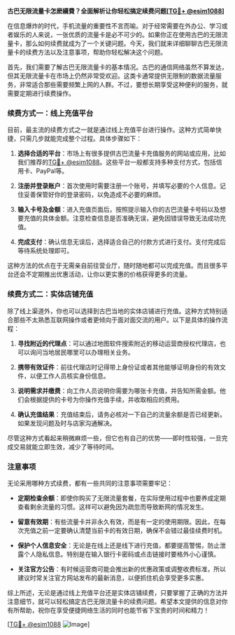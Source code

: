 **古巴无限流量卡怎麽續費？全面解析让你轻松搞定续费问题[[TG💪+ @esim1088](https://t.me/s/esim1088)]**

在信息爆炸的时代，手机流量的重要性不言而喻。对于经常需要在外办公、学习或者娱乐的人来说，一张优质的流量卡是必不可少的。如果你正在使用古巴的无限流量卡，那么如何续费就成为了一个关键问题。今天，我们就来详细聊聊古巴无限流量卡的续费方法以及注意事项，帮助你轻松解决这个问题。

首先，我们需要了解古巴无限流量卡的基本情况。古巴的通信网络虽然不算发达，但其无限流量卡在市场上仍然非常受欢迎。这类卡通常提供无限制的数据流量服务，非常适合那些需要频繁上网的人群。不过，要想长期享受这种便利的服务，就需要定期进行续费操作。

### 续费方式一：线上充值平台

目前，最主流的续费方式之一就是通过线上充值平台进行操作。这种方式简单快捷，只需几步就能完成整个过程。具体步骤如下：

1. **选择合适的平台**：市场上有很多提供古巴流量卡充值服务的网站或应用，比如我们推荐的[TG💪+ @esim1088](https://t.me/s/esim1088)。这些平台一般都支持多种支付方式，包括信用卡、PayPal等。
   
2. **注册并登录账户**：首次使用时需要注册一个账号，并填写必要的个人信息。记住妥善保管好你的登录密码，以免造成不必要的麻烦。

3. **输入卡号及金额**：进入充值页面后，按照提示输入你的古巴流量卡号码以及想要充值的具体金额。注意检查信息是否准确无误，避免因错误导致无法成功充值。

4. **完成支付**：确认信息无误后，选择适合自己的付款方式进行支付。支付完成后等待系统处理即可。

这种方法的优点在于无需亲自前往营业厅，随时随地都可以完成充值。而且很多平台还会不定期推出优惠活动，让你以更实惠的价格获得更多的流量。

### 续费方式二：实体店铺充值

除了线上渠道外，你也可以选择到古巴当地的实体店铺进行充值。这种方式特别适合那些不太熟悉互联网操作或者更倾向于面对面交流的用户。以下是具体的操作流程：

1. **寻找附近的代理点**：可以通过地图软件搜索附近的移动运营商授权代理店，也可以询问当地居民哪里可以办理相关业务。

2. **携带有效证件**：前往代理店时记得带上身份证或者其他能够证明身份的有效文件，以便工作人员核实身份信息。

3. **说明需求并缴费**：向工作人员说明你需要为哪张卡充值，并告知所需金额。他们会根据提供的卡号为你操作充值手续，并收取相应的费用。

4. **确认充值结果**：充值结束后，请务必核对一下自己的流量余额是否已经更新。如果发现问题及时与店家沟通解决。

尽管这种方式看起来稍微麻烦一些，但它也有自己的优势——即时性较强，一旦完成交易就能立即生效，减少了等待时间。

### 注意事项

无论采用哪种方式续费，都有一些共同的注意事项需要牢记：

- **定期检查余额**：即使你购买了无限流量套餐，在实际使用过程中也要养成定期查看剩余流量的习惯。这样可以避免因为疏忽而导致断网的情况发生。
  
- **留意有效期**：有些流量卡并非永久有效，而是有一定的使用期限。因此，在每次充值之前一定要确认清楚当前卡的有效日期，确保不会错过最佳续费时机。

- **保护个人信息安全**：无论是在线上还是线下进行充值，都要提高警惕，防止泄露个人隐私信息。特别是在输入银行卡密码或点击链接时要格外小心谨慎。

- **关注官方公告**：有时候运营商可能会推出新的优惠政策或调整收费标准，所以建议时常关注官方网站发布的最新消息，以便抓住机会享受更多实惠。

综上所述，无论是通过线上充值平台还是实体店铺续费，只要掌握了正确的方法并注意细节，就可以轻松搞定古巴无限流量卡的续费问题。希望本文提供的信息对你有所帮助，祝你在享受便捷网络生活的同时也能节省下宝贵的时间和精力！

[[TG💪+ @esim1088](https://t.me/s/esim1088) ![Image](https://i.postimg.cc/4NQfJmqS/Snipaste-2025-05-13-00-14-12.png)]
